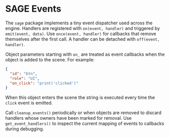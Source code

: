 # SAGE Events

The `sage` package implements a tiny event dispatcher used across the engine.
Handlers are registered with `on(event, handler)` and triggered by
`emit(event, data)`. Use `once(event, handler)` for callbacks that remove
themselves after the first call. A handler can be detached with `off(event, handler)`.

Object parameters starting with `on_` are treated as event callbacks when the
object is added to the scene. For example:

```json
{
  "id": "btn",
  "role": "UI",
  "on_click": "print('clicked')"
}
```

When this object enters the scene the string is executed every time the
`click` event is emitted.

Call `cleanup_events()` periodically or when objects are removed to discard
handlers whose owners have been marked for removal.
Use `get_event_handlers()` to inspect the current mapping of events to
callbacks during debugging.

